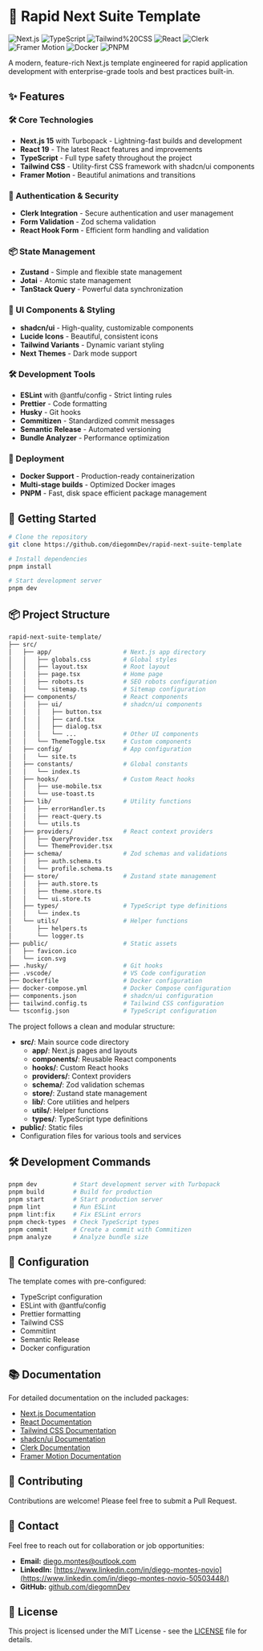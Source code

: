 # 🚀 Rapid Next Suite Template

![Next.js](https://img.shields.io/badge/Next.js-15.1.7-000000?style=for-the-badge&logo=next.js&logoColor=white)
![TypeScript](https://img.shields.io/badge/TypeScript-5.7.3-3178C6?style=for-the-badge&logo=typescript&logoColor=white)
![Tailwind%20CSS](https://img.shields.io/badge/Tailwind_CSS-3.4.17-38B2AC?style=for-the-badge&logo=tailwind-css&logoColor=white)
![React](https://img.shields.io/badge/React-19.0.0-61DAFB?style=for-the-badge&logo=react&logoColor=black)
![Clerk](https://img.shields.io/badge/Clerk-6.11.3-6C47FF?style=for-the-badge&logo=clerk&logoColor=white)
![Framer Motion](https://img.shields.io/badge/Framer_Motion-12.4.3-0055FF?style=for-the-badge&logo=framer&logoColor=white)
![Docker](https://img.shields.io/badge/Docker-Ready-2496ED?style=for-the-badge&logo=docker&logoColor=white)
![PNPM](https://img.shields.io/badge/pnpm-Workspace-F69220?style=for-the-badge&logo=pnpm&logoColor=white)

A modern, feature-rich Next.js template engineered for rapid application development with enterprise-grade tools and best practices built-in.

## ✨ Features

### 🛠️ Core Technologies

- **Next.js 15** with Turbopack - Lightning-fast builds and development
- **React 19** - The latest React features and improvements
- **TypeScript** - Full type safety throughout the project
- **Tailwind CSS** - Utility-first CSS framework with shadcn/ui components
- **Framer Motion** - Beautiful animations and transitions

### 🔐 Authentication & Security

- **Clerk Integration** - Secure authentication and user management
- **Form Validation** - Zod schema validation
- **React Hook Form** - Efficient form handling and validation

### 📦 State Management

- **Zustand** - Simple and flexible state management
- **Jotai** - Atomic state management
- **TanStack Query** - Powerful data synchronization

### 🎨 UI Components & Styling

- **shadcn/ui** - High-quality, customizable components
- **Lucide Icons** - Beautiful, consistent icons
- **Tailwind Variants** - Dynamic variant styling
- **Next Themes** - Dark mode support

### 🛠️ Development Tools

- **ESLint** with @antfu/config - Strict linting rules
- **Prettier** - Code formatting
- **Husky** - Git hooks
- **Commitizen** - Standardized commit messages
- **Semantic Release** - Automated versioning
- **Bundle Analyzer** - Performance optimization

### 🐳 Deployment

- **Docker Support** - Production-ready containerization
- **Multi-stage builds** - Optimized Docker images
- **PNPM** - Fast, disk space efficient package management

## 🚀 Getting Started

```bash
# Clone the repository
git clone https://github.com/diegomnDev/rapid-next-suite-template

# Install dependencies
pnpm install

# Start development server
pnpm dev
```

## 📦 Project Structure

```bash
rapid-next-suite-template/
├── src/
│   ├── app/                    # Next.js app directory
│   │   ├── globals.css         # Global styles
│   │   ├── layout.tsx          # Root layout
│   │   ├── page.tsx            # Home page
│   │   ├── robots.ts           # SEO robots configuration
│   │   └── sitemap.ts          # Sitemap configuration
│   ├── components/             # React components
│   │   ├── ui/                 # shadcn/ui components
│   │   │   ├── button.tsx
│   │   │   ├── card.tsx
│   │   │   ├── dialog.tsx
│   │   │   └── ...             # Other UI components
│   │   └── ThemeToggle.tsx     # Custom components
│   ├── config/                 # App configuration
│   │   └── site.ts
│   ├── constants/              # Global constants
│   │   └── index.ts
│   ├── hooks/                  # Custom React hooks
│   │   ├── use-mobile.tsx
│   │   └── use-toast.ts
│   ├── lib/                    # Utility functions
│   │   ├── errorHandler.ts
│   │   ├── react-query.ts
│   │   └── utils.ts
│   ├── providers/              # React context providers
│   │   ├── QueryProvider.tsx
│   │   └── ThemeProvider.tsx
│   ├── schema/                 # Zod schemas and validations
│   │   ├── auth.schema.ts
│   │   └── profile.schema.ts
│   ├── store/                  # Zustand state management
│   │   ├── auth.store.ts
│   │   ├── theme.store.ts
│   │   └── ui.store.ts
│   ├── types/                  # TypeScript type definitions
│   │   └── index.ts
│   └── utils/                  # Helper functions
│       ├── helpers.ts
│       └── logger.ts
├── public/                     # Static assets
│   ├── favicon.ico
│   └── icon.svg
├── .husky/                     # Git hooks
├── .vscode/                    # VS Code configuration
├── Dockerfile                  # Docker configuration
├── docker-compose.yml          # Docker Compose configuration
├── components.json             # shadcn/ui configuration
├── tailwind.config.ts          # Tailwind CSS configuration
└── tsconfig.json               # TypeScript configuration
```

The project follows a clean and modular structure:

- **src/**: Main source code directory
  - **app/**: Next.js pages and layouts
  - **components/**: Reusable React components
  - **hooks/**: Custom React hooks
  - **providers/**: Context providers
  - **schema/**: Zod validation schemas
  - **store/**: Zustand state management
  - **lib/**: Core utilities and helpers
  - **utils/**: Helper functions
  - **types/**: TypeScript type definitions
- **public/**: Static files
- Configuration files for various tools and services

## 🛠️ Development Commands

```bash
pnpm dev          # Start development server with Turbopack
pnpm build        # Build for production
pnpm start        # Start production server
pnpm lint         # Run ESLint
pnpm lint:fix     # Fix ESLint errors
pnpm check-types  # Check TypeScript types
pnpm commit       # Create a commit with Commitizen
pnpm analyze      # Analyze bundle size
```

## 🔧 Configuration

The template comes with pre-configured:

- TypeScript configuration
- ESLint with @antfu/config
- Prettier formatting
- Tailwind CSS
- Commitlint
- Semantic Release
- Docker configuration

## 📚 Documentation

For detailed documentation on the included packages:

- [Next.js Documentation](https://nextjs.org/docs)
- [React Documentation](https://react.dev)
- [Tailwind CSS Documentation](https://tailwindcss.com/docs)
- [shadcn/ui Documentation](https://ui.shadcn.com)
- [Clerk Documentation](https://clerk.com/docs)
- [Framer Motion Documentation](https://www.framer.com/motion/)

## 🤝 Contributing

Contributions are welcome! Please feel free to submit a Pull Request.

## 📩 Contact

Feel free to reach out for collaboration or job opportunities:

- **Email:** <diego.montes@outlook.com>
- **LinkedIn:** [https://www.linkedin.com/in/diego-montes-novio](https://www.linkedin.com/in/diego-montes-novio-50503448/)
- **GitHub:** [github.com/diegomnDev](https://github.com/diegomnDev)

## 📝 License

This project is licensed under the MIT License - see the [LICENSE](LICENSE) file for details.

